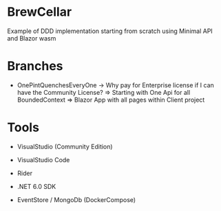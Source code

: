 # BrewCellar
Example of DDD implementation starting from scratch using Minimal API and Blazor wasm

# Branches
- OnePintQuenchesEveryOne -> Why pay for Enterprise license if I can have the Community License?
=> Starting with One Api for all BoundedContext
=> Blazor App with all pages within Client project

# Tools
-	VisualStudio (Community Edition)
-	VisualStudio Code
-	Rider

-	.NET 6.0 SDK

-	EventStore / MongoDb (DockerCompose)

